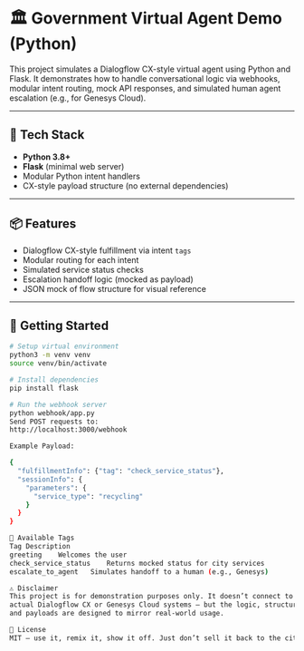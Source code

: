 # 🏛️ Government Virtual Agent Demo (Python)

This project simulates a Dialogflow CX-style virtual agent using Python 
and Flask. It demonstrates how to handle conversational logic via 
webhooks, modular intent routing, mock API responses, and simulated human 
agent escalation (e.g., for Genesys Cloud).

---

## 🔧 Tech Stack

- **Python 3.8+**
- **Flask** (minimal web server)
- Modular Python intent handlers
- CX-style payload structure (no external dependencies)

---

## 📦 Features

- Dialogflow CX-style fulfillment via intent `tags`
- Modular routing for each intent
- Simulated service status checks
- Escalation handoff logic (mocked as payload)
- JSON mock of flow structure for visual reference

---

## 🚀 Getting Started

```bash
# Setup virtual environment
python3 -m venv venv
source venv/bin/activate

# Install dependencies
pip install flask

# Run the webhook server
python webhook/app.py
Send POST requests to:
http://localhost:3000/webhook

Example Payload:

{
  "fulfillmentInfo": {"tag": "check_service_status"},
  "sessionInfo": {
    "parameters": {
      "service_type": "recycling"
    }
  }
}

🎯 Available Tags
Tag	Description
greeting	Welcomes the user
check_service_status	Returns mocked status for city services
escalate_to_agent	Simulates handoff to a human (e.g., Genesys)

⚠️ Disclaimer
This project is for demonstration purposes only. It doesn’t connect to 
actual Dialogflow CX or Genesys Cloud systems — but the logic, structure, 
and payloads are designed to mirror real-world usage.

🧪 License
MIT — use it, remix it, show it off. Just don’t sell it back to the city.

